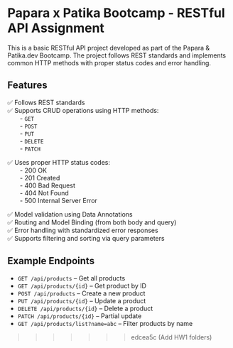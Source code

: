 # Papara x Patika Bootcamp - RESTful API Assignment

This is a basic RESTful API project developed as part of the Papara & Patika.dev Bootcamp. The project follows REST standards and implements common HTTP methods with proper status codes and error handling.

##  Features

✅ Follows REST standards  
✅ Supports CRUD operations using HTTP methods:  
  - `GET`  
  - `POST`  
  - `PUT`  
  - `DELETE`  
  - `PATCH`  

✅ Uses proper HTTP status codes:  
  - 200 OK  
  - 201 Created  
  - 400 Bad Request  
  - 404 Not Found  
  - 500 Internal Server Error  

✅ Model validation using Data Annotations  
✅ Routing and Model Binding (from both body and query)  
✅ Error handling with standardized error responses  
✅ Supports filtering and sorting via query parameters

##  Example Endpoints

- `GET /api/products` – Get all products  
- `GET /api/products/{id}` – Get product by ID  
- `POST /api/products` – Create a new product  
- `PUT /api/products/{id}` – Update a product  
- `DELETE /api/products/{id}` – Delete a product  
- `PATCH /api/products/{id}` – Partial update  
- `GET /api/products/list?name=abc` – Filter products by name

>>>>>>> edcea5c (Add HW1 folders)


